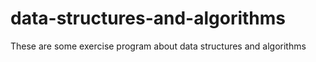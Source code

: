 # data-structures-and-algorithms
These are some exercise program about data structures and algorithms 
